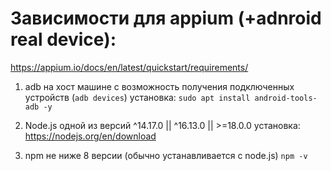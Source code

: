 # Зависимости для appium (+adnroid real device):

https://appium.io/docs/en/latest/quickstart/requirements/

1) adb на хост машине с возможность получения подключенных устройств (`adb devices`)
установка: `sudo apt install android-tools-adb -y`

2) Node.js одной из версий ^14.17.0 || ^16.13.0 || >=18.0.0
установка: https://nodejs.org/en/download

3) npm не ниже 8 версии
(обычно устанавливается с node.js) `npm -v`

